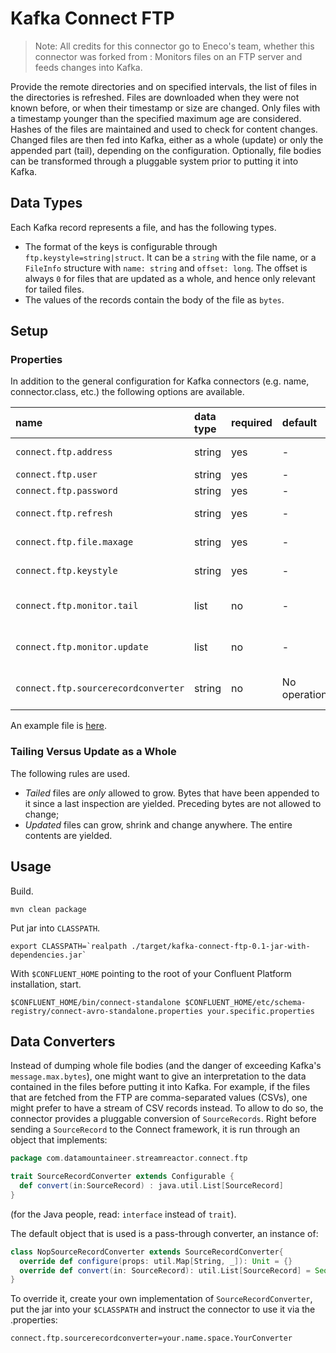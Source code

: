 Kafka Connect FTP
=================

> Note: All credits for this connector go to Eneco's team, whether this connector was forked from :
Monitors files on an FTP server and feeds changes into Kafka.

Provide the remote directories and on specified intervals, the list of files in the directories is refreshed.
Files are downloaded when they were not known before, or when their timestamp or size are changed.
Only files with a timestamp younger than the specified maximum age are considered.
Hashes of the files are maintained and used to check for content changes.
Changed files are then fed into Kafka, either as a whole (update) or only the appended part (tail), depending on the configuration.
Optionally, file bodies can be transformed through a pluggable system prior to putting it into Kafka.

Data Types
----------

Each Kafka record represents a file, and has the following types.

-   The format of the keys is configurable through `ftp.keystyle=string|struct`.
It can be a `string` with the file name, or a `FileInfo` structure with `name: string` and `offset: long`.
The offset is always `0` for files that are updated as a whole, and hence only relevant for tailed files.
-   The values of the records contain the body of the file as `bytes`.

Setup
-----

### Properties

In addition to the general configuration for Kafka connectors (e.g. name, connector.class, etc.) the following options are available.

| name                                | data type | required | default      | description                                   |
|:------------------------------------|:----------|:---------|:-------------|:----------------------------------------------|
| `connect.ftp.address`               | string    | yes      | -            | host\[:port\] of the ftp server               |
| `connect.ftp.user`                  | string    | yes      | -            | username                                      |
| `connect.ftp.password`              | string    | yes      | -            | password                                      |
| `connect.ftp.refresh`               | string    | yes      | -            | iso8601 duration the server is polled         |
| `connect.ftp.file.maxage`           | string    | yes      | -            | iso8601 duration how old files can be         |
| `connect.ftp.keystyle`              | string    | yes      | -            | `string` or `struct`, see above               |
| `connect.ftp.monitor.tail`          | list      | no       | -            | comma separated list of path:destinationtopic |
| `connect.ftp.monitor.update`        | list      | no       | -            | comma separated list of path:destinationtopic |
| `connect.ftp.sourcerecordconverter` | string    | no       | No operation | Source Record converter class name, see below |

An example file is [here](../conf/ftp-source.properties).

### Tailing Versus Update as a Whole

The following rules are used.

-   *Tailed* files are *only* allowed to grow. Bytes that have been appended to it since a last inspection are yielded. Preceding bytes are not allowed to change;
-   *Updated* files can grow, shrink and change anywhere. The entire contents are yielded.

Usage
-----

Build.

    mvn clean package

Put jar into `CLASSPATH`.

    export CLASSPATH=`realpath ./target/kafka-connect-ftp-0.1-jar-with-dependencies.jar` 

With `$CONFLUENT_HOME` pointing to the root of your Confluent Platform installation, start.

    $CONFLUENT_HOME/bin/connect-standalone $CONFLUENT_HOME/etc/schema-registry/connect-avro-standalone.properties your.specific.properties

Data Converters
---------------

Instead of dumping whole file bodies (and the danger of exceeding Kafka's `message.max.bytes`), one might
want to give an interpretation to the data contained in the files before putting it into Kafka.
For example, if the files that are fetched from the FTP are comma-separated values (CSVs), one
might prefer to have a stream of CSV records instead.
To allow to do so, the connector provides a pluggable conversion of `SourceRecords`.
Right before sending a `SourceRecord` to the Connect framework, it is run through an object that implements:

```scala
package com.datamountaineer.streamreactor.connect.ftp

trait SourceRecordConverter extends Configurable {
  def convert(in:SourceRecord) : java.util.List[SourceRecord]
}
```

(for the Java people, read: `interface` instead of `trait`).

The default object that is used is a pass-through converter, an instance of:

```scala
class NopSourceRecordConverter extends SourceRecordConverter{
  override def configure(props: util.Map[String, _]): Unit = {}
  override def convert(in: SourceRecord): util.List[SourceRecord] = Seq(in).asJava
}
```

To override it, create your own implementation of `SourceRecordConverter`, put the jar into your `$CLASSPATH` and instruct the connector to use it via the .properties:

```
connect.ftp.sourcerecordconverter=your.name.space.YourConverter
```
